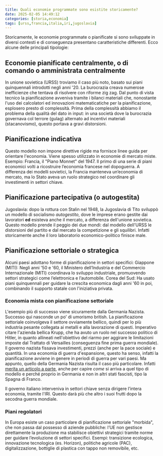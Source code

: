 ```yaml
---
title: Quali economie programmate sono esistite storicamente?
date: 2025-02-05 14:49:12 
categories: [storia,economia]
tags: [urss,francia,italia,iri,jugoslavia]
---
```


Storicamente, le economie programmate o pianificate si sono sviluppate in diversi contesti e di conseguenza presentano caratteristiche differenti. Ecco alcune delle principali tipologie:

## Economie pianificate centralmente, o di comando o amministrata centralmente
In unione sovietica (URSS) troviamo il caso più noto, basato sui piani quinquennali introdotti negli anni '20. La burocrazia creava numerose inefficienze che tentava di risolvere con riforme zig zag. 
Dal punto di vista tecnico la pianificazione avveniva tramite i bilanci materiali che, nonostante l'uso dei calcolatori ed innovazioni matematicatiche per la pianificazione, esplosero presto di complessità. Prima della complessità abbiamo il problema della qualità del dato in input: in una società dove la burocrazia governava col terrore (gulag) alternato ad incentivi materiali (stacanovismo), questo portava a gravi distorsioni.

## Pianificazione indicativa
Questo modello non impone direttive rigide ma fornisce linee guida per orientare l'economia. Viene spesso utilizzato in economie di mercato miste.
Esempio: Francia, il "Piano Monnet" del 1947. Il primo di una serie di piani economici volti a ricostruire l’economia francese nel dopoguerra. 
A differenza dei modelli sovietici, la Francia manteneva un’economia di mercato, ma lo Stato aveva un ruolo strategico nel coordinare gli investimenti in settori chiave.

## Pianificazione partecipativa (o autogestita)

Jugoslavia: dopo la rottura con Stalin nel 1948, la Jugoslavia di Tito sviluppò un modello di socialismo *autogestito*, dove le imprese erano gestite dai lavoratori **ed** esisteva anche il mercato, a differenza dell'unione sovietica. Questo modello prende il peggio dei due mondi: dal modello dell'URSS le distorsioni del partito e dal mercato la competizione e gli squilibri. Infatti storicamente anche il loro laboratorio economico-politico finisce male.

## Pianificazione settoriale o strategica
Alcuni paesi  adottano forme di pianificazione in settori specifici:
Giappone (MITI): Negli anni '50 e '60, il Ministero dell’Industria e del Commercio Internazionale (MITI) coordinava lo sviluppo industriale, promuovendo settori strategici come l’elettronica e l’automobile.
Corea del Sud: Ha usato piani quinquennali per guidare la crescita economica dagli anni '60 in poi, combinando il supporto statale con l'iniziativa privata.
### Economia mista con pianificazione settoriale 
L'esempio più di successo viene sicuramente dalla Germania Nazista. Successo qui nasconde un po' di umorismo british. La pianificazione settoriale coinvolgeva il settore ovviamente bellico, quindi per lo più industria pesante collegata ai metalli e alla lavorazione di questi. Imperativo citare l'azienda bellica Krupp, che ha avuto un ruolo nel successo politico di Hitler, in quanto allineati nell'obiettivo del riarmo per aggirare le limitazioni imposte dal Trattato di Versailles (conseguenza fine prima guerra mondiale).
Il governo nazista fissava investimenti, prezzi (anche per la pace sociale) e quantità. In una economia di guerra d'espansione, questo ha senso, infatti la pianificazione avviene in genere in periodi di guerra per vari paesi. Ma appunto, quello della Germania Nazista risulta il caso più particolare. Infatti [merita un articolo a parte](https://f041.github.io/posts/tragedie-del-profitto/), anche per capire *come* si arriva a quel tipo di modello e perché proprio in Germania e non in altri stati fascisti, tipo la Spagna di Franco.

Il governo italiano interveniva in settori chiave senza dirigere l’intera economia, tramite l'IRI. Questo darà più che altro i suoi frutti dopo la secodna guerra mondiale.
### Piani regolatori 
In Europa esiste un caso particolare di pianificazione settoriale "morbida", che non passa dal possesso di aziende pubbliche: l’UE non gestisce direttamente la produzione ma stabilisce obiettivi strategici tramite norme per guidare l’evoluzione di settori specifici.
Esempi: transizione ecologica, innovazione tecnologica (es. Horizon), politiche agricole (PAC), digitalizzazione, bottiglie di plastica con tappo non removibile, etc.
